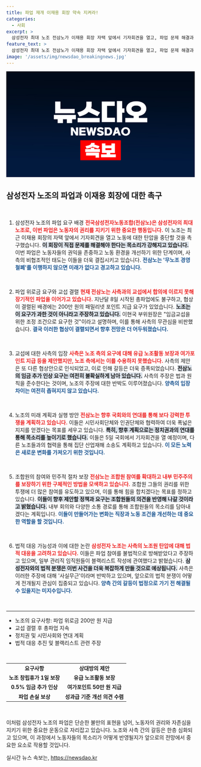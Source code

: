 ```yaml
---
title: 파업 재개 이재용 회장 약속 지켜라!
categories:
  - 사회
excerpt: >
  삼성전자 최대 노조 전삼노가 이재용 회장 자택 앞에서 기자회견을 열고, 파업 문제 해결과 노동 탄압 중단을 촉구했다. 협상이 결렬되며 갈등이 심화되고, 시민사회와의 연대를 통해 투쟁 전선을 넓힐 계획이다.
feature_text: >
  삼성전자 최대 노조 전삼노가 이재용 회장 자택 앞에서 기자회견을 열고, 파업 문제 해결과 노동 탄압 중단을 촉구했다. 협상이 결렬되며 갈등이 심화되고, 시민사회와의 연대를 통해 투쟁 전선을 넓힐 계획이다.
image: '/assets/img/newsdao_breakingnews.jpg'
---
```


<p><img src="/assets/img/newsdao_breakingnews.jpg" alt="pcversion 속보" /></p>

<h2 data-ke-size="size26">삼성전자 노조의 파업과 이재용 회장에 대한 촉구</h2>

<p data-ke-size="size16">&nbsp;</p>

<ol>
<li>삼성전자 노조의 파업 요구 배경
<b><span style="color: #ee2323;">전국삼성전자노동조합(전삼노)은 삼성전자의 최대 노조로, 이번 파업은 노동자의 권리를 지키기 위한 중요한 행동입니다.</span></b> 이 노조는 최근 이재용 회장의 자택 앞에서 기자회견을 열고 노동에 대한 탄압을 중단할 것을 촉구했습니다. <b><span style="background-color: #21538527;">이 회장이 직접 문제를 해결해야 한다는 목소리가 강해지고 있습니다.</span></b> 이번 파업은 노동자들의 권익을 존중하고 노동 환경을 개선하기 위한 단계이며, 사측의 비협조적인 태도는 이들을 더욱 결집시키고 있습니다. <b><span style="color: #1a5490;">전삼노는 '무노조 경영 철폐'를 이행하지 않으면 미래가 없다고 경고하고 있습니다.</span></b></li>
</ol>

<p data-ke-size="size16">&nbsp;</p>

<ol start="2">
<li>파업 위로금 요구와 교섭 결렬
<b><span style="color: #ee2323;">현재 전삼노는 사측과의 교섭에서 합의에 이르지 못해 장기적인 파업을 이어가고 있습니다.</span></b> 지난달 8일 시작된 총파업에도 불구하고, 협상이 결렬된 배경에는 200만 원의 패밀리넷 포인트 지급 요구가 있었습니다. <b><span style="background-color: #21538527;">노조는 이 요구가 과한 것이 아니라고 주장하고 있습니다.</span></b> 이현국 부위원장은 "임금교섭을 위한 조정 조건으로 요구한 것"이라고 설명하며, 이를 통해 사측의 무관심을 비판했습니다. <b><span style="color: #1a5490;">결국 이러한 협상이 결렬되면서 향후 전망은 더 어두워졌습니다.</span></b></li>
</ol>

<p data-ke-size="size16">&nbsp;</p>

<ol start="3">
<li>교섭에 대한 사측의 입장
<b><span style="color: #ee2323;">사측은 노조 측의 요구에 대해 유급 노조활동 보장과 여가포인트 지급 등을 제안했지만, 노조 측에서는 이를 수용하지 못했습니다.</span></b> 사측의 제안은 또 다른 협상안으로 인식되었고, 이로 인해 갈등은 더욱 증폭되었습니다. <b><span style="background-color: #21538527;">전삼노의 임금 추가 인상 요구는 여전히 불확실하게 남아 있습니다.</span></b> 사측의 주장은 법과 원칙을 준수한다는 것이며, 노조의 주장에 대한 반박도 이루어졌습니다. <b><span style="color: #1a5490;">양측의 입장 차이는 여전히 좁혀지지 않고 있습니다.</span></b></li>
</ol>

<p data-ke-size="size16">&nbsp;</p>

<ol start="4">
<li>노조의 미래 계획과 실행 방안
<b><span style="color: #ee2323;">전삼노는 향후 국회와의 연대를 통해 보다 강력한 투쟁을 계획하고 있습니다.</span></b> 이들은 시민사회단체와 인권단체와 협력하여 더욱 폭넓은 지지를 얻겠다는 목표를 세우고 있습니다. <b><span style="background-color: #21538527;">특히, 향후 계획으로는 정치권과의 연대를 통해 목소리를 높이기로 했습니다.</span></b> 이들은 5일 국회에서 기자회견을 열 예정이며, 다른 노조들과의 협력을 통해 집단 산업재해 소송도 계획하고 있습니다. <b><span style="color: #1a5490;">이 모든 노력은 새로운 변화를 가져오기 위한 것입니다.</span></b></li>
</ol>

<p data-ke-size="size16">&nbsp;</p>

<ol start="5">
<li>조합원의 참여와 민주적 절차 보장
<b><span style="color: #ee2323;">전삼노는 조합원 참여를 확대하고 내부 민주주의를 보장하기 위한 구체적인 방법을 모색하고 있습니다.</span></b> 조합원 그들의 권리를 위한 투쟁에 더 많은 참여를 유도하고 있으며, 이를 통해 힘을 합치겠다는 목표를 정하고 있습니다. <b><span style="background-color: #21538527;">이들이 향후 제안할 정책과 요구는 조합원들의 의견을 반영해 나갈 것이라고 밝혔습니다.</span></b> 내부 회의와 다양한 소통 경로를 통해 조합원들의 목소리를 담아내겠다는 계획입니다. <b><span style="color: #1a5490;">이들이 만들어가는 변화는 직장과 노동 조건을 개선하는 데 중요한 역할을 할 것입니다.</span></b></li>
</ol>

<p data-ke-size="size16">&nbsp;</p>

<ol start="6">
<li>법적 대응 가능성과 이에 대한 논란
<b><span style="color: #ee2323;">삼성전자 노조는 사측의 노조원 탄압에 대해 법적 대응을 고려하고 있습니다.</span></b> 이들은 파업 참여를 불법적으로 방해받았다고 주장하고 있으며, 일부 관리직 임직원들이 블랙리스트 작성에 관여했다고 밝혔습니다. <b><span style="background-color: #21538527;">삼성전자와의 법적 분쟁은 이번 사건을 더욱 복잡하게 만들 것으로 예상됩니다.</span></b> 사측은 이러한 주장에 대해 '사실무근'이라며 반박하고 있으며, 앞으로의 법적 분쟁이 어떻게 전개될지 관심이 집중되고 있습니다. <b><span style="color: #1a5490;">양측 간의 갈등이 법정으로 가기 전 해결될 수 있을지는 미지수입니다.</span></b></li>
</ol>

<p data-ke-size="size16">&nbsp;</p>

<hr>

<ul>
  <li>노조의 요구사항: 파업 위로금 200만 원 지급</li>
  <li>교섭 결렬 후 총파업 지속</li>
  <li>정치권 및 시민사회와 연대 계획</li>
  <li>법적 대응 추진 및 블랙리스트 관련 주장</li>
</ul>

<p data-ke-size="size16">&nbsp;</p>

<table style="width: 100%;">
<tr>
  <td style="text-align: center; height: 17px;"><b>요구사항</b></td>
  <td style="text-align: center; height: 17px;"><b>상대방의 제안</b></td>
</tr>
<tr>
  <td style="text-align: center; height: 17px;"><b>노조 창립휴가 1일 보장</b></td>
  <td style="text-align: center; height: 17px;"><b>유급 노조활동 보장</b></td>
</tr>
<tr>
  <td style="text-align: center; height: 17px;"><b>0.5% 임금 추가 인상</b></td>
  <td style="text-align: center; height: 17px;"><b>여가포인트 50만 원 지급</b></td>
</tr>
<tr>
  <td style="text-align: center; height: 17px;"><b>파업 손실 보상</b></td>
  <td style="text-align: center; height: 17px;"><b>성과급 기준 개선 의견 수렴</b></td>
</tr>
</table>

<p data-ke-size="size16">&nbsp;</p>

<p>이처럼 삼성전자 노조의 파업은 단순한 불만의 표현을 넘어, 노동자의 권리와 자존심을 지키기 위한 중요한 운동으로 자리잡고 있습니다. 노조와 사측 간의 갈등은 한층 심화되고 있으며, 이 과정에서 노동자들의 목소리가 어떻게 반영될지가 앞으로의 전망에서 중요한 요소로 작용할 것입니다.</p>
실시간 뉴스 속보는, <a href="https://newsdao.kr" rel="dofollow">https://newsdao.kr</a>


